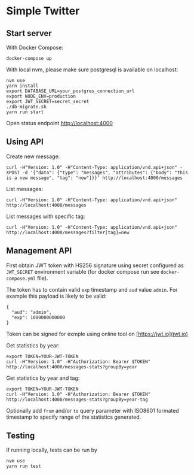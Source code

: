 # Simple Twitter

## Start server

With Docker Compose:

```
docker-compose up
```

With local nvm, please make sure postgresql is available on localhost:

```
nvm use
yarn install
export DATABASE_URL=your_postgres_connection_url
export NODE_ENV=production
export JWT_SECRET=secret_secret
./db-migrate.sh
yarn run start
```

Open status endpoint [http://localhost:4000](http://localhost:4000)

## Using API

Create new message:

```
curl -H"Version: 1.0" -H"Content-Type: application/vnd.api+json" -XPOST -d '{"data": {"type": "messages", "attributes": {"body": "this is a new message", "tag": "new"}}}' http://localhost:4000/messages
```

List messages:

```
curl -H"Version: 1.0" -H"Content-Type: application/vnd.api+json" http://localhost:4000/messages
```

List messages with specific tag:

```
curl -H"Version: 1.0" -H"Content-Type: application/vnd.api+json" http://localhost:4000/messages?filter[tag]=new
```

## Management API

First obtain JWT token with HS256 signature using secret configured as `JWT_SECRET` environment variable (for docker compose run see `docker-compose.yml` file).

The token has to contain valid `exp` timestamp and `aud` value `admin`. For example this payload is likely to be valid:

```
{
  "aud": "admin",
  "exp": 1000000000000
}
```

Token can be signed for exmple using online tool on [https://jwt.io](jwt.io)

Get statistics by year:

```
export TOKEN=YOUR-JWT-TOKEN
curl -H"Version: 1.0" -H"Authorization: Bearer $TOKEN" http://localhost:4000/messages-stats?groupBy=year
```

Get statistics by year and tag:

```
export TOKEN=YOUR-JWT-TOKEN
curl -H"Version: 1.0" -H"Authorization: Bearer $TOKEN" http://localhost:4000/messages-stats?groupBy=year-tag
```

Optionally add `from` and/or `to` query parameter with ISO8601 formated timestamp to specify range of the statistics generated.

## Testing

If running locally, tests can be run by

```
nvm use
yarn run test
```
